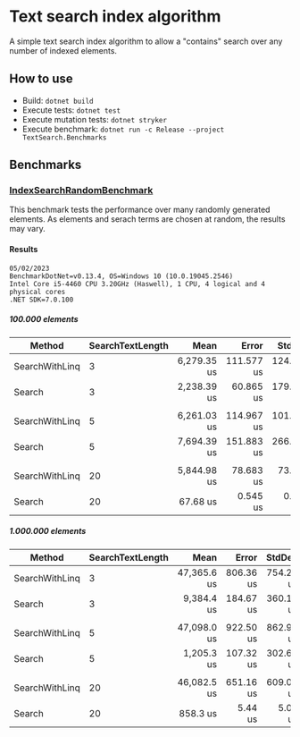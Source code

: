 # Text search index algorithm

A simple text search index algorithm to allow a "contains" search over any number of indexed elements.

## How to use

- Build: `dotnet build`
- Execute tests: `dotnet test`
- Execute mutation tests: `dotnet stryker`
- Execute benchmark: `dotnet run -c Release --project TextSearch.Benchmarks`


## Benchmarks

### [IndexSearchRandomBenchmark](TextSearch.Benchmarks/IndexSearchRandomBenchmark.cs)

This benchmark tests the performance over many randomly generated elements.
As elements and serach terms are chosen at random, the results may vary.

#### Results

``` Log
05/02/2023
BenchmarkDotNet=v0.13.4, OS=Windows 10 (10.0.19045.2546)
Intel Core i5-4460 CPU 3.20GHz (Haswell), 1 CPU, 4 logical and 4 physical cores
.NET SDK=7.0.100
```

##### 100.000 elements

|         Method | SearchTextLength |        Mean |      Error |     StdDev |      Median | Ratio | RatioSD |
|--------------- |----------------- |------------:|-----------:|-----------:|------------:|------:|--------:|
| SearchWithLinq |                3 | 6,279.35 us | 111.577 us | 124.018 us | 6,316.45 us |  1.00 |    0.00 |
|         Search |                3 | 2,238.39 us |  60.865 us | 179.463 us | 2,183.98 us |  0.37 |    0.03 |
|                |                  |             |            |            |             |       |         |
| SearchWithLinq |                5 | 6,261.03 us | 114.967 us | 101.915 us | 6,254.11 us |  1.00 |    0.00 |
|         Search |                5 | 7,694.39 us | 151.883 us | 266.011 us | 7,722.72 us |  1.21 |    0.05 |
|                |                  |             |            |            |             |       |         |
| SearchWithLinq |               20 | 5,844.98 us |  78.683 us |  73.600 us | 5,841.20 us |  1.00 |    0.00 |
|         Search |               20 |    67.68 us |   0.545 us |   0.510 us |    67.58 us |  0.01 |    0.00 |

##### 1.000.000 elements

|         Method | SearchTextLength |        Mean |     Error |    StdDev |      Median | Ratio |
|--------------- |----------------- |------------:|----------:|----------:|------------:|------:|
| SearchWithLinq |                3 | 47,365.6 us | 806.36 us | 754.27 us | 47,195.3 us |  1.00 |
|         Search |                3 |  9,384.4 us | 184.67 us | 360.18 us |  9,327.7 us |  0.20 |
|                |                  |             |           |           |             |       |
| SearchWithLinq |                5 | 47,098.0 us | 922.50 us | 862.90 us | 46,851.8 us |  1.00 |
|         Search |                5 |  1,205.3 us | 107.32 us | 302.69 us |  1,057.2 us |  0.03 |
|                |                  |             |           |           |             |       |
| SearchWithLinq |               20 | 46,082.5 us | 651.16 us | 609.09 us | 46,004.5 us |  1.00 |
|         Search |               20 |    858.3 us |   5.44 us |   5.09 us |    856.8 us |  0.02 |